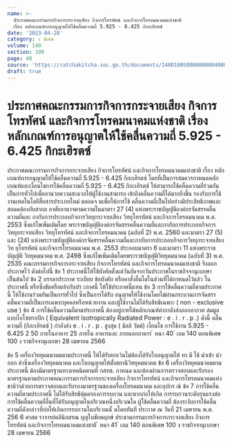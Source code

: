 ```yaml
---
name: >-
  ประกาศคณะกรรมการกิจการกระจายเสียง กิจการโทรทัศน์ และกิจการโทรคมนาคมแห่งชาติ
  เรื่อง หลักเกณฑ์การอนุญาตให้ใช้คลื่นความถี่ 5.925 - 6.425 กิกะเฮิรตซ์
date: '2023-04-28'
category: ง พิเศษ
volume: 140
section: 100
page: 40
source: 'https://ratchakitcha.soc.go.th/documents/140D100S0000000004000.pdf'
draft: true
---
```


# ประกาศคณะกรรมการกิจการกระจายเสียง กิจการโทรทัศน์ และกิจการโทรคมนาคมแห่งชาติ เรื่อง หลักเกณฑ์การอนุญาตให้ใช้คลื่นความถี่ 5.925 - 6.425 กิกะเฮิรตซ์

ประกาศคณะกรรมการกิจการกระจายเสียง กิจการโทรทัศน์ และกิจการโทรคมนาคมแห่งชาติ เรื่อง หลักเกณฑ์การอนุญาตให้ใช้คลื่นความถี่ 5.925 - 6.425 กิกะเฮิรตซ์ โดยที่เป็นการสมควรกาหนดหลักเกณฑ์และเงื่อนไขการใช้คลื่นความถี่ 5.925 - 6.425 กิกะเฮิรตซ์ ให้สามารถใช้คลื่นความถี่ร่วมกันเป็นการทั่วไปเพื่ออานวยความสะดวกให้ผู้ใช้งานสามารถ เข้าถึงคลื่นความถี่ได้มากยิ่งขึ้น รองรับการใช้งานเทคโนโลยีสื่อสารประเภทใหม่ ตลอดจ นเพื่อให้การใช้ คลื่นความถี่เป็นไปอย่างมีประสิทธิภาพและสอดคล้องกับสากล อาศัยอานาจตามความในมาตรา 27 (4) แห่งพระราชบัญญัติองค์กรจัดสรรคลื่นความถี่และ กากับการประกอบกิจการวิทยุกระจายเสียง วิทยุโทรทัศน์ และกิจการโทรคมนาคม พ.ศ. 2553 ซึ่งแก้ไขเพิ่มเติมโดย พระราชบัญญัติองค์กรจัดสรรคลื่นความถี่และกากับการประกอบกิจการวิทยุกระจายเสียง วิทยุโทรทัศน์ และกิจการโทรคมนาคม (ฉบับที่ 2) พ.ศ. 2560 และมาตรา 27 (5) และ (24) แห่งพระราชบัญญัติองค์กรจัดสรรคลื่นความถี่และกากับการประกอบกิจการวิทยุกระจายเสียง วิท ยุโทรทัศน์ และกิจการโทรคมนาคม พ.ศ. 2553 ประกอบมาตรา 6 และมาตรา 11 แห่งพระราชบัญญัติ วิทยุคมนาคม พ.ศ. 2498 ซึ่งแก้ไขเพิ่มเติมโดยพระราชบัญญัติวิทยุคมนาคม (ฉบับที่ 3) พ.ศ. 2535 คณะกรรมการกิจการกระจายเสียง กิจการโทรทัศน์ และกิจการโทรคมนาคมแห่งชาติ จึงออกประกาศไว้ ดังต่อไปนี้ ข้อ 1 ประกาศนี้ให้ใช้บังคับตั้งแต่วันถัดจากวันประกาศในราชกิจจานุเบกษาเป็นต้นไป ข้อ 2 บรรดาประกาศ ระเบียบ ข้อบังคับ หรือคาสั่งอื่นใดในส่วนที่ได้กาหนดไว้แล้ว ในประกาศนี้ หรือซึ่งขัดหรือแย้งกับปร ะกาศนี้ ให้ใช้ประกาศนี้แทน ข้อ 3 การใช้คลื่นความถี่ตามประกาศนี้ ให้ใช้งานร่วมกันเป็นการทั่วไป ซึ่งเป็นการได้รับ อนุญาตให้ใช้งานโดยไม่ผ่านกระบวนการจัดสรรคลื่นความถี่เป็นการเฉพาะบุคคลหรือหน่วยงาน และผู้ใช้งานไม่ได้รับสิทธิเฉพาะ ( non - exclusive use ) ข้อ 4 การใช้คลื่นความถี่ตามประกาศนี้ ต้องอยู่ภายใต้หลักเกณฑ์ค่ากาลังส่งออกอากาศ สมมูลแบบไอโซทรอปิก ( Equivalent Isotropically Radiated Power : e . i . r . p .) ดังนี้ คลื่นความถี่ (กิกะเฮิรตซ์ ) กำลังส่ง e . i . r . p . สูงสุด ( มิลลิ วัตต์) เงื่อนไข การใช้งาน 5.925 - 6.425 2 50 ภายในอาคาร 25 ภายใน อาคารและ ภายนอกอาคาร ้ หนา 40 ่ เลม 140 ตอนพิเศษ 100 ง ราชกิจจานุเบกษา 28 เมษายน 2566

ข้อ 5 เครื่องวิทยุคมนาคมตามประกาศนี้ ให้ได้รับยกเว้นไม่ต้องได้รับใบอนุญาตให้ ทา มี ใช้ นำเข้า นำออก ค้าซึ่งเครื่องวิทยุคมนาคม และใบอนุญาตให้ตั้งสถานีวิทยุคมนาคม ข้อ 6 เครื่องวิทยุคมนาคมตามประกาศนี้ ต้องมีมาตรฐานทางเทคนิคตามที่ กสทช. กาหนด และต้องผ่านการตรวจสอบและรับรองมาตรฐานตามประกาศคณะกรรมการกิจการกระจายเสียง กิจการโทรทัศน์ และกิจการโทรคมนาคมแห่งชาติว่าด้วยการตรวจสอบและรับรองมาตรฐานของเครื่องโทรคมนาคม และอุปกร ณ์ ข้อ 7 การใช้คลื่นความถี่ตามประกาศนี้ ไม่ได้รับสิทธิคุ้มครองการรบกวน และหากก่อให้เกิด การรบกวนระดับรุนแรงต่อการใช้คลื่นความถี่อื่นที่ได้รับอนุญาตในบริเวณหนึ่งบริเวณใด ผู้ใช้คลื่นความถี่ ต้องระงับการใช้คลื่นความถี่ดังกล่าวที่ก่อให้เกิดการรบกวนในบริเวณนั้ นโดยทันที ประกาศ ณ วันที่ 21 เมษายน พ.ศ. 256 6 ศาสต ราจารย์คลินิกสรณ บุญใบชัยพฤกษ์ ประธานกรรมการกิจการกระจายเสียง กิจการโทรทัศน์ และกิจการโทรคมนาคมแห่งชาติ ้ หนา 41 ่ เลม 140 ตอนพิเศษ 100 ง ราชกิจจานุเบกษา 28 เมษายน 2566
